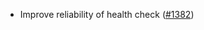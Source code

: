 *   Improve reliability of health check ([#1382](https://github.com/informalsystems/ibc-rs/issues/1376))
